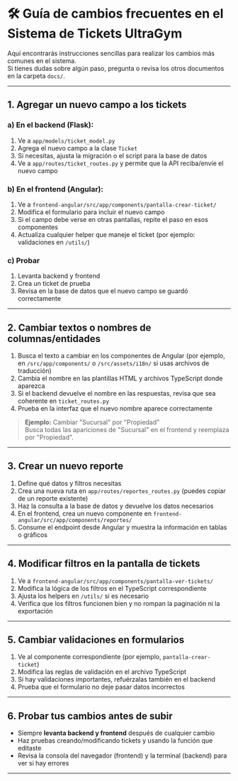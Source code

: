 # 🛠️ Guía de cambios frecuentes en el Sistema de Tickets UltraGym

Aquí encontrarás instrucciones sencillas para realizar los cambios más comunes en el sistema.  
Si tienes dudas sobre algún paso, pregunta o revisa los otros documentos en la carpeta `docs/`.

---

## 1. Agregar un nuevo campo a los tickets

### a) **En el backend (Flask):**
1. Ve a `app/models/ticket_model.py`
2. Agrega el nuevo campo a la clase `Ticket`
3. Si necesitas, ajusta la migración o el script para la base de datos
4. Ve a `app/routes/ticket_routes.py` y permite que la API reciba/envíe el nuevo campo

### b) **En el frontend (Angular):**
1. Ve a `frontend-angular/src/app/components/pantalla-crear-ticket/`
2. Modifica el formulario para incluir el nuevo campo
3. Si el campo debe verse en otras pantallas, repite el paso en esos componentes
4. Actualiza cualquier helper que maneje el ticket (por ejemplo: validaciones en `/utils/`)

### c) **Probar**
1. Levanta backend y frontend
2. Crea un ticket de prueba
3. Revisa en la base de datos que el nuevo campo se guardó correctamente

---

## 2. Cambiar textos o nombres de columnas/entidades

1. Busca el texto a cambiar en los componentes de Angular (por ejemplo, en `/src/app/components/` o `/src/assets/i18n/` si usas archivos de traducción)
2. Cambia el nombre en las plantillas HTML y archivos TypeScript donde aparezca
3. Si el backend devuelve el nombre en las respuestas, revisa que sea coherente en `ticket_routes.py`
4. Prueba en la interfaz que el nuevo nombre aparece correctamente

> **Ejemplo:** Cambiar "Sucursal" por "Propiedad"  
> Busca todas las apariciones de "Sucursal" en el frontend y reemplaza por "Propiedad".

---

## 3. Crear un nuevo reporte

1. Define qué datos y filtros necesitas
2. Crea una nueva ruta en `app/routes/reportes_routes.py` (puedes copiar de un reporte existente)
3. Haz la consulta a la base de datos y devuelve los datos necesarios
4. En el frontend, crea un nuevo componente en `frontend-angular/src/app/components/reportes/`
5. Consume el endpoint desde Angular y muestra la información en tablas o gráficos

---

## 4. Modificar filtros en la pantalla de tickets

1. Ve a `frontend-angular/src/app/components/pantalla-ver-tickets/`
2. Modifica la lógica de los filtros en el TypeScript correspondiente
3. Ajusta los helpers en `/utils/` si es necesario
4. Verifica que los filtros funcionen bien y no rompan la paginación ni la exportación

---

## 5. Cambiar validaciones en formularios

1. Ve al componente correspondiente (por ejemplo, `pantalla-crear-ticket`)
2. Modifica las reglas de validación en el archivo TypeScript
3. Si hay validaciones importantes, refuérzalas también en el backend
4. Prueba que el formulario no deje pasar datos incorrectos

---

## 6. Probar tus cambios antes de subir

- Siempre **levanta backend y frontend** después de cualquier cambio
- Haz pruebas creando/modificando tickets y usando la función que editaste
- Revisa la consola del navegador (frontend) y la terminal (backend) para ver si hay errores

---